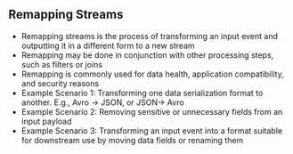 ## Remapping Streams
- Remapping streams is the process of transforming an input event and outputting it in a different form to a new stream
- Remapping may be done in conjunction with other processing steps, such as filters or joins
- Remapping is commonly used for data health, application compatibility, and security reasons
- Example Scenario 1: Transforming one data serialization format to another. E.g., Avro -> JSON, or JSON-> Avro
- Example Scenario 2: Removing sensitive or unnecessary fields from an input payload
- Example Scenario 3: Transforming an input event into a format suitable for downstream use by moving data fields or renaming them